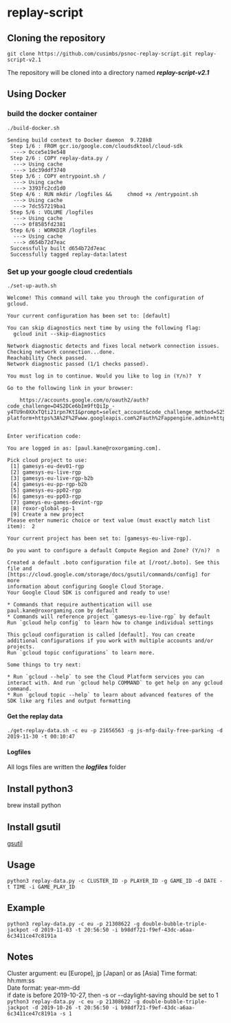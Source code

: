 # replay-script
## Cloning the repository
`git clone https://github.com/cusimbs/psnoc-replay-script.git replay-script-v2.1`

The repository will be cloned into a directory named ***replay-script-v2.1***
## Using Docker
### build the docker container
`./build-docker.sh`

```
Sending build context to Docker daemon  9.728kB
 Step 1/6 : FROM gcr.io/google.com/cloudsdktool/cloud-sdk
  ---> 0cce5e19e548
 Step 2/6 : COPY replay-data.py /
  ---> Using cache
  ---> 1dc39ddf3740
 Step 3/6 : COPY entrypoint.sh /
  ---> Using cache
  ---> 3393fc2cd1d0
 Step 4/6 : RUN mkdir /logfiles &&     chmod +x /entrypoint.sh
  ---> Using cache
  ---> 7dc557219ba1
 Step 5/6 : VOLUME /logfiles
  ---> Using cache
  ---> 0f8585fd2381
 Step 6/6 : WORKDIR /logfiles
  ---> Using cache
  ---> d654b72d7eac
 Successfully built d654b72d7eac
 Successfully tagged replay-data:latest
```

### Set up your google cloud credentials
`./set-up-auth.sh`

```
Welcome! This command will take you through the configuration of gcloud.

Your current configuration has been set to: [default]

You can skip diagnostics next time by using the following flag:
  gcloud init --skip-diagnostics

Network diagnostic detects and fixes local network connection issues.
Checking network connection...done.
Reachability Check passed.
Network diagnostic passed (1/1 checks passed).

You must log in to continue. Would you like to log in (Y/n)?  Y

Go to the following link in your browser:

    https://accounts.google.com/o/oauth2/auth?code_challenge=D4S2DCe6bIm9ftQiIp_-y4TU9n0XXxTQti21rpn7KtI&prompt=select_account&code_challenge_method=S256&access_type=offline&redirect_uri=urn%3Aietf%3Awg%3Aoauth%3A2.0%3Aoob&response_type=code&client_id=32555940559.apps.googleusercontent.com&scope=https%3A%2F%2Fwww.googleapis.com%2Fauth%2Fuserinfo.email+https%3A%2F%2Fwww.googleapis.com%2Fauth%2Fcloud-platform+https%3A%2F%2Fwww.googleapis.com%2Fauth%2Fappengine.admin+https%3A%2F%2Fwww.googleapis.com%2Fauth%2Fcompute+https%3A%2F%2Fwww.googleapis.com%2Fauth%2Faccounts.reauth


Enter verification code:
```

```
You are logged in as: [paul.kane@roxorgaming.com].

Pick cloud project to use:
 [1] gamesys-eu-dev01-rgp
 [2] gamesys-eu-live-rgp
 [3] gamesys-eu-live-rgp-b2b
 [4] gamesys-eu-pp-rgp-b2b
 [5] gamesys-eu-pp02-rgp
 [6] gamesys-eu-pp03-rgp
 [7] gameys-eu-games-devint-rgp
 [8] roxor-global-pp-1
 [9] Create a new project
Please enter numeric choice or text value (must exactly match list
item):  2

Your current project has been set to: [gamesys-eu-live-rgp].

Do you want to configure a default Compute Region and Zone? (Y/n)?  n

Created a default .boto configuration file at [/root/.boto]. See this file and
[https://cloud.google.com/storage/docs/gsutil/commands/config] for more
information about configuring Google Cloud Storage.
Your Google Cloud SDK is configured and ready to use!

* Commands that require authentication will use paul.kane@roxorgaming.com by default
* Commands will reference project `gamesys-eu-live-rgp` by default
Run `gcloud help config` to learn how to change individual settings

This gcloud configuration is called [default]. You can create additional configurations if you work with multiple accounts and/or projects.
Run `gcloud topic configurations` to learn more.

Some things to try next:

* Run `gcloud --help` to see the Cloud Platform services you can interact with. And run `gcloud help COMMAND` to get help on any gcloud command.
* Run `gcloud topic --help` to learn about advanced features of the SDK like arg files and output formatting
```

#### Get the replay data
``./get-replay-data.sh -c eu -p 21656563 -g js-mfg-daily-free-parking -d 2019-11-30 -t 00:10:47``

#### Logfiles
All logs files are written the ***logfiles*** folder

## Install python3
brew install python
## Install gsutil
[gsutil](https://cloud.google.com/storage/docs/gsutil_install)
## Usage
`python3 replay-data.py -c CLUSTER_ID -p PLAYER_ID -g GAME_ID -d DATE -t TIME -i GAME_PLAY_ID`
## Example
`python3 replay-data.py -c eu -p 21308622 -g double-bubble-triple-jackpot -d 2019-11-03 -t 20:56:50 -i b98df721-f9ef-43dc-a6aa-6c3411ce47c8191a`
## Notes
Cluster argument: eu [Europe], jp [Japan] or as [Asia] 
Time format: hh:mm:ss  
Date format: year-mm-dd  
if date is before 2019-10-27, then -s or --daylight-saving should be set to 1  
`python3 replay-data.py -c eu -p 21308622 -g double-bubble-triple-jackpot -d 2019-10-26 -t 20:56:50 -i b98df721-f9ef-43dc-a6aa-6c3411ce47c8191a -s 1`  




